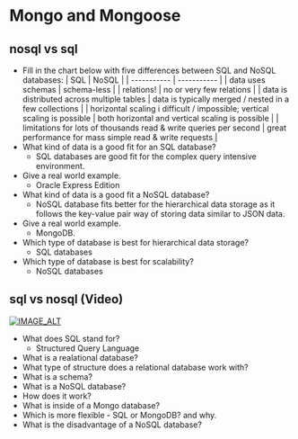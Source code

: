 # Mongo and Mongoose

## nosql vs sql

- Fill in the chart below with five differences between SQL and NoSQL databases:
  | SQL | NoSQL |
  | ----------- | ----------- |
  | data uses schemas | schema-less |
  | relations! | no or very few relations |
  | data is distributed across multiple tables | data is typically merged / nested in a few collections |
  | horizontal scaling i difficult / impossible; vertical scaling is possible | both horizontal and vertical scaling is possible |
  | limitations for lots of thousands read & write queries per second | great performance for mass simple read & write requests |
- What kind of data is a good fit for an SQL database?
  - SQL databases are good fit for the complex query intensive environment.
- Give a real world example.
  - Oracle Express Edition
- What kind of data is a good fit a NoSQL database?
  - NoSQL database fits better for the hierarchical data storage as it follows the key-value pair way of storing data similar to JSON data.
- Give a real world example.
  - MongoDB.
- Which type of database is best for hierarchical data storage?
  - SQL databases
- Which type of database is best for scalability?
  - NoSQL databases

## sql vs nosql (Video)

[![IMAGE_ALT](https://img.youtube.com/vi/ZS_kXvOeQ5Y/0.jpg/default.jpg)](https://www.youtube.com/watch?v=ZS_kXvOeQ5Y)

- What does SQL stand for?
  - Structured Query Language
- What is a realational database?
- What type of structure does a relational database work with?
- What is a schema?
- What is a NoSQL database?
- How does it work?
- What is inside of a Mongo database?
- Which is more flexible - SQL or MongoDB? and why.
- What is the disadvantage of a NoSQL database?

